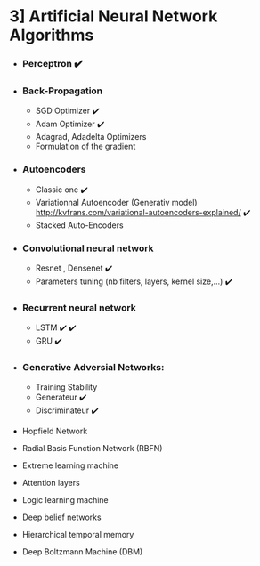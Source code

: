 
# 3] Artificial Neural Network Algorithms
- ### Perceptron :heavy_check_mark:
- ### Back-Propagation
    - SGD Optimizer :heavy_check_mark:
    - Adam Optimizer :heavy_check_mark:
    - Adagrad, Adadelta Optimizers
    - Formulation of the gradient
    
- ### Autoencoders
    - Classic one :heavy_check_mark:
    - Variationnal Autoencoder (Generativ model) http://kvfrans.com/variational-autoencoders-explained/ :heavy_check_mark:
    - Stacked Auto-Encoders
    
- ### Convolutional neural network
  - Resnet , Densenet :heavy_check_mark:
  - Parameters tuning (nb filters, layers, kernel size,...) :heavy_check_mark:
  
- ### Recurrent neural network
  - LSTM :heavy_check_mark: :heavy_check_mark:
  - GRU :heavy_check_mark:
  
- ### Generative Adversial Networks:
  - Training Stability
  - Generateur :heavy_check_mark:
  - Discriminateur :heavy_check_mark:
  
- Hopfield Network
- Radial Basis Function Network (RBFN)
- Extreme learning machine
- Attention layers
- Logic learning machine
- Deep belief networks
- Hierarchical temporal memory
- Deep Boltzmann Machine (DBM)

